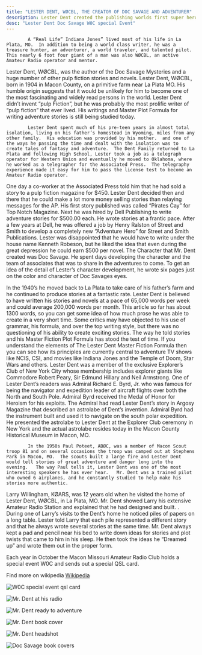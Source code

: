 ```yaml
---
title: "LESTER DENT, WØCBL, THE CREATOR OF DOC SAVAGE AND ADVENTURER"
description: Lester Dent created the publishing worlds first super hero Doc Savage for Street and Smith publishers.
desc: "Lester Dent Doc Savage W0C special Event"
---
```


            A “Real Life” Indiana Jones” lived most of his life in La Plata, MO.  In addition to being a world class writer, he was a treasure hunter, an adventurer, a world traveler, and talented pilot. This nearly 6 foot four giant of a man was also WØCBL, an active Amateur Radio operator and mentor.

   Lester Dent, WØCBL, was the author of the Doc Savage Mysteries and a huge number of other pulp fiction stories and novels.  Lester Dent, WØCBL, born in 1904 in Macon County, on a primitive farm near La Plata MO.  His humble origin suggests that it would be unlikely for him to become one of the most fascinating and widely read persons in the world.  Lester Dent didn’t invent “pulp Fiction”, but he was probably the most prolific writer of “pulp fiction” that ever lived.  His writings and Master Plot Formula for writing adventure stories is still being studied today.  

            Lester Dent spent much of his pre-teen years in almost total isolation, living on his father’s homestead in Wyoming, miles from any other family.  His education was provided by his mother.  and one of the ways he passing the time and dealt with the isolation was to create tales of fantasy and adventure.  The Dent Family returned to La Plata and following High School, Lester took a job as a telegraph operator for Western Union and eventually he moved to Oklahoma, where he worked as a telegrapher for the Associated Press.  The telegraphy experience made it easy for him to pass the license test to become an Amateur Radio operator. 

One day a co-worker at the Associated Press told him that he had sold a story to a pulp fiction magazine for $450. Lester Dent decided then and there that he could make a lot more money selling stories than relaying messages for the AP.  His first story published was called “Pirates Cay” for Top Notch Magazine.  Next he was hired by Dell Publishing to write adventure stories for $500.00 each.  He wrote stories at a frantic pace. After a few years at Dell, he was offered a job by Henry Ralston of Street and Smith to develop a completely new “Adventure Hero” for Street and Smith Publications. Lester was disappointed that he would have to write under the house name Kenneth Robeson, but he liked the idea that even during the great depression he could earn $500 per novel. The Character that Mr. Dent created was Doc Savage.  He spent days developing the character and the team of associates that was to share in the adventures to come.  To get an idea of the detail of Lester’s character development, he wrote six pages just on the color and character of Doc Savages eyes.

  In the 1940’s he moved back to La Plata to take care of his father’s farm and he continued to produce stories at a fantastic rate.  Lester Dent is believed to have written his stories and novels at a pace of 65,000 words per week and could average 200,000 words per month.  This article so far has about 1300 words, so you can get some idea of how much prose he was able to create in a very short time.  Some critics may have objected to his use of grammar, his formula, and over the top writing style, but there was no questioning of his ability to create exciting stories.
 The way he told stories and his Master Fiction Plot Formula has stood the test of time.  If you understand the elements of The Lester Dent Master Fiction Formula then you can see how its principles are currently central to adventure TV shows like NCIS, CSI, and movies like Indiana Jones and the Temple of Doom, Star Wars and others.
Lester Dent was a member of the exclusive Explorer’s Club of New York City whose membership includes explorer giants like Commodore Robert Peary, Sir Edmund Hillary and Neil Armstrong.  One of Lester Dent’s readers was Admiral Richard E. Byrd, Jr. who was famous for being the navigator and expedition leader of aircraft flights over both the North and South Pole.  Admiral Byrd received the Medal of Honor for Heroism for his exploits.  The Admiral had read Lester Dent’s story in Argosy Magazine that described an astrolabe of Dent’s invention. Admiral Byrd had the instrument built and used it to navigate on the south polar expedition.  He presented the astrolabe to Lester Dent at the Explorer Club ceremony in New York and the actual astrolabe resides today in the Macon County Historical Museum in Macon, MO. 

            In the 1950s Paul Poteet, ABØC, was a member of Macon Scout troop 81 and on several occasions the troop was camped out at Stephens Park in Macon, MO.  The scouts built a large fire and Lester Dent would tell stories of great adventure and danger long into the evening.   The way Paul tells it, Lester Dent was one of the most interesting speakers he has ever hear.   Mr. Dent was a trained pilot who owned 6 airplanes, and he constantly studied to help make his stories more authentic. 

Larry Willingham, KØARS, was 12 years old when he visited the home of Lester Dent, WØCBL, in La Plata, MO. Mr. Dent showed Larry his extensive Amateur Radio Station and explained that he had designed and built. .  During one of Larry’s visits to the Dent’s home he noticed piles of papers on a long table.  Lester told Larry that each pile represented a different story and that he always wrote several stories at the same time.  Mr. Dent always kept a pad and pencil near his bed to write down ideas for stories and plot twists that came to him in his sleep.  He then took the ideas he “Dreamed up” and wrote them out in the proper form.

Each year in October the Macon Missouri Amateur Radio Club holds a special event W0C and sends out a special QSL card.

Find more on wikipedia [Wikipedia](https://en.wikipedia.org/wiki/Lester_Dent)

<div class="flexPicnic">

![W0C special event qsl card](/img/dent/W0C.png)

![Mr. Dent at his radio](/img/dent/dent1.jpeg)

![Mr. Dent ready to adventure](/img/dent/dent2.jpeg)

![Mr. Dent book cover](/img/dent/dent3.jpeg)

![Mr. Dent headshot](/img/dent/dent4.jpeg)

![Doc Savage book covers](/img/dent/dent5.jpeg)

</div>
